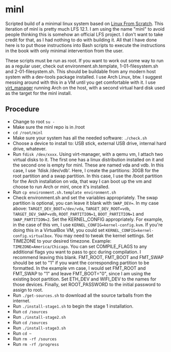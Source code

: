 # minl

Scripted build of a minimal linux system based on [Linux From Scratch](http://www.linuxfromscratch.org). This iteration of minl is pretty much LFS 12.1. I am using the name "minl" to avoid people thinking this is somehow an official LFS project. I don't want to take credit for that, as I had nothing to do with building it. All that I have done here is to put those instructions into Bash scripts to execute the instructions in the book with only minimal intervention from the user.

These scripts must be run as root. If you want to work out some way to run as a regular user, check out environment.sh.template, 1-01-filesystem.sh and 2-01-filesystem.sh. This should be buildable from any modern host system with a dev-tools package installed. I use Arch Linux, btw. I suggest messing around with this in a VM until you get comfortable with it. I use [virt_manager](https://virt-manager.org/) running Arch on the host, with a second virtual hard disk used as the target for the minl install.

## Procedure

- Change to root `su -`
- Make sure the minl repo is in /root
- `cd /root/minl`
- Make sure your system has all the needed software: `./check.sh`
- Choose a device to install to: USB stick, external USB drive, internal hard drive, whatever.
- Run `fdisk /dev/xxxx`. Using virt-manager, with a qemu vm, I attach two virtual disks to it. The first one has a linux distribution installed on it and the second one is empty for minl. These are named vda and vdb. In this case, I use `fdisk /dev/vdb'. Here, I create the partitions: 30GB for the root partition and a swap partition. In this case, I use the /boot partition for the Arch installation on vda, that way I can boot up the vm and choose to run Arch or minl, once it's installed.
- Run `cp environment.sh.template environment.sh`
- Check environment.sh and set the variables appropriately. The swap partition is optional, you can leave it blank with `SWAP_DEV=`. In my case above: `TARGET_DEV_BOOT=/dev/vda`, `TARGET_DEV_ROOT=vdb`, `TARGET_DEV_SWAP=vdb`, `ROOT_PARTITION=1`, `BOOT_PARTITION=1` and `SWAP_PARTITION=2`. Set the KERNEL_CONFIG appropriately. For example, in the case of this vm, I use `KERNEL_CONFIG=kernel-config.kvm`. If you're doing this in a VirtualBox VM, you could set `KERNEL_CONFIG=kernel-config.virtualbox`. You may need to tweak the kernel settings. Set TIMEZONE to your desired timezone. Example: `TIMEZONE=America/Chicago`. You can set COMPILE_FLAGS to any additional flags you want to pass to gcc during compilation. I recommend leaving this blank. FMT_ROOT, FMT_BOOT and FMT_SWAP should be set to "1" if you want the corresponding partition to be formatted. In the example vm case, I would set FMT_ROOT and FMT_SWAP to "1" and leave FMT_BOOT="0", since I am using the existing boot partition. Set ETH_DEV and WIFI_DEV to the names for those devices. Finally, set ROOT_PASSWORD to the initial password to assign to root.
- Run `./get-sources.sh` to download all the source tarballs from the internet.
- Run `./install-stage1.sh` to begin the stage 1 installation.
- Run `cd /sources`
- Run `./install-stage2.sh`
- Run `cd /sources`
- Run `./install-stage3.sh`
- Run `cd ~`
- Run `rm -rf /sources`
- Run `rm -rf /progress`
